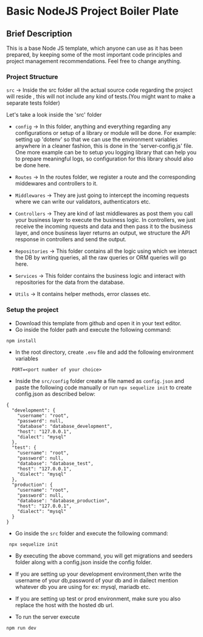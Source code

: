 # Basic NodeJS Project Boiler Plate

## Brief Description

This is a base Node JS template, which anyone can use as it has been prepared, by keeping some of the most important code principles and project management recommendations. Feel free to change anything.

### Project Structure

`src` -> Inside the src folder all the actual source code regarding the project will reside , this will not include any kind of tests.(You might want to make a separate tests folder)

Let's take a look inside the 'src' folder
- `config` -> In this folder, anything and everything regarding any configurations or setup of a library or module will be done. For example: setting up 'dotenv' so that we can use the environment variables anywhere in a cleaner fashion, this is done in the 'server-config.js' file. One more example can be to setup you logging library that can help you to prepare meaningful logs, so configuration for this library should also be done here. 

- `Routes` -> In the routes folder, we register a route and the corresponding middewares and controllers to it.

- `Middlewares` -> They are just going to intercept the incoming requests where we can write our validators, authenticators etc.

- `Controllers` -> They are kind of last middlewares as post them you call your business layer to execute the business logic. In controllers, we just receive the incoming rquests and data and then pass it to the business layer, and once business layer returns an output, we structure the API response in controllers and send the output.

- `Repositories` -> This folder contains all the logic using which we interact the DB by writing queries, all the raw queries or ORM queries will go here.

- `Services` ->  This folder contains the business logic and interact with repositories for the data from the database.

- `Utils` -> It contains helper methods, error classes etc.

### Setup the project
- Download this template from github and open it in your text editor.
- Go inside the folder path and execute the following command:
```
npm install

```
- In the root directory, create `.env` file and add the following environment variables
```
  PORT=<port number of your choice>
```
- Inside the `src/config` folder create a file named as `config.json` and paste the following code manually or run `npx sequelize init` to create config.json as described below:
```
{
  "development": {
    "username": "root",
    "password": null,
    "database": "database_development",
    "host": "127.0.0.1",
    "dialect": "mysql"
  },
  "test": {
    "username": "root",
    "password": null,
    "database": "database_test",
    "host": "127.0.0.1",
    "dialect": "mysql"
  },
  "production": {
    "username": "root",
    "password": null,
    "database": "database_production",
    "host": "127.0.0.1",
    "dialect": "mysql"
  }
}
```
- Go inside the `src` folder and execute the following command:
```
 npx sequelize init

```
- By executing the above command, you will get migrations and seeders folder along with a config.json inside the config folder.
- If you are setting up your development environment,then write the username of your db,password of your db and in dailect mention whatever db you are using for ex: mysql, mariadb etc.
- If you are setting up test or prod environment, make sure you also replace the host with the hosted db url.

- To run the server execute
```
npm run dev

```

